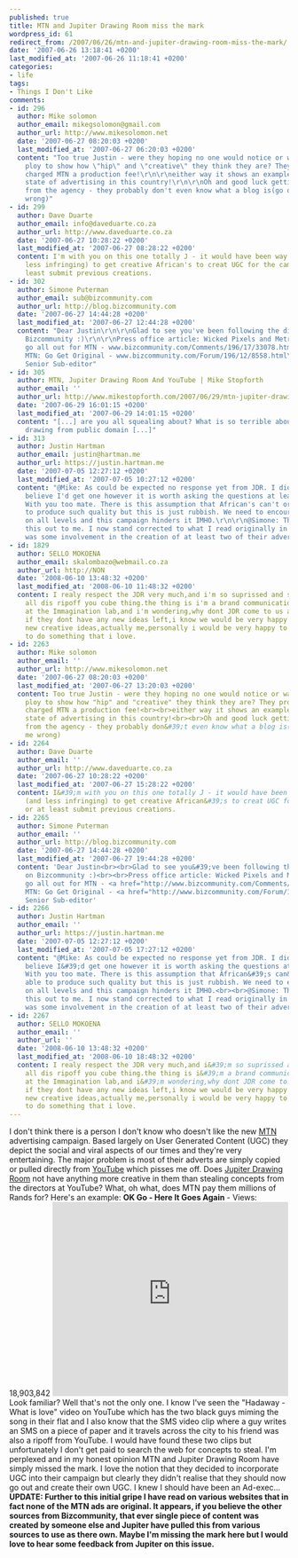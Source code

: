 ```yaml
---
published: true
title: MTN and Jupiter Drawing Room miss the mark
wordpress_id: 61
redirect_from: /2007/06/26/mtn-and-jupiter-drawing-room-miss-the-mark/
date: '2007-06-26 13:18:41 +0200'
last_modified_at: '2007-06-26 11:18:41 +0200'
categories:
- life
tags:
- Things I Don't Like
comments:
- id: 296
  author: Mike solomon
  author_email: mikegsolomon@gmail.com
  author_url: http://www.mikesolomon.net
  date: '2007-06-27 08:20:03 +0200'
  last_modified_at: '2007-06-27 06:20:03 +0200'
  content: "Too true Justin - were they hoping no one would notice or was it a  deliberate
    ploy to show how \"hip\" and \"creative\" they think they are? They probably even
    charged MTN a production fee!\r\n\r\neither way it shows an example of the sad
    state of advertising in this country!\r\n\r\nOh and good luck getting a response
    from the agency - they probably don't even know what a blog is(go on prove me
    wrong)"
- id: 299
  author: Dave Duarte
  author_email: info@daveduarte.co.za
  author_url: http://www.daveduarte.co.za
  date: '2007-06-27 10:28:22 +0200'
  last_modified_at: '2007-06-27 08:28:22 +0200'
  content: I'm with you on this one totally J - it would have been way better (and
    less infringing) to get creative African's to creat UGC for the campaign, or at
    least submit previous creations.
- id: 302
  author: Simone Puterman
  author_email: sub@bizcommunity.com
  author_url: http://blog.bizcommunity.com
  date: '2007-06-27 14:44:28 +0200'
  last_modified_at: '2007-06-27 12:44:28 +0200'
  content: "Dear Justin\r\n\r\nGlad to see you've been following the discussions on
    Bizcommunity :)\r\n\r\nPress office article: Wicked Pixels and MetropolitanRepublic/TJDR
    go all out for MTN - www.bizcommunity.com/Comments/196/17/33078.html\r\n\r\nForum:
    MTN: Go Get Original - www.bizcommunity.com/Forum/196/12/8558.html\r\n\r\n:)\r\nSimone\r\nBizcommunity.com:
    Senior Sub-editor"
- id: 305
  author: MTN, Jupiter Drawing Room And YouTube | Mike Stopforth
  author_email: ''
  author_url: http://www.mikestopforth.com/2007/06/29/mtn-jupiter-drawing-room-and-youtube/
  date: '2007-06-29 16:01:15 +0200'
  last_modified_at: '2007-06-29 14:01:15 +0200'
  content: "[...] are you all squealing about? What is so terrible about MTN and Jupiter
    drawing from public domain [...]"
- id: 313
  author: Justin Hartman
  author_email: justin@hartman.me
  author_url: https://justin.hartman.me
  date: '2007-07-05 12:27:12 +0200'
  last_modified_at: '2007-07-05 10:27:12 +0200'
  content: "@Mike: As could be expected no response yet from JDR. I didn't really
    believe I'd get one however it is worth asking the questions at least.\r\n\r\n@Dave:
    With you too mate. There is this assumption that African's can't or aren't able
    to produce such quality but this is just rubbish. We need to encourage creativity
    on all levels and this campaign hinders it IMHO.\r\n\r\n@Simone: Thanks for pointing
    this out to me. I now stand corrected to what I read originally in that there
    was some involvement in the creation of at least two of their adverts."
- id: 1829
  author: SELLO MOKOENA
  author_email: skalombazo@webmail.co.za
  author_url: http://NON
  date: '2008-06-10 13:48:32 +0200'
  last_modified_at: '2008-06-10 11:48:32 +0200'
  content: I realy respect the JDR very much,and i'm so suprissed and sad to hear
    all dis ripoff you cube thing.the thing is i'm a brand communications student
    at the Immagination lab,and i'm wondering,why dont JDR come to us at the labs
    if they dont have any new ideas left,i know we would be very happy to offer our
    new creative ideas,actually me,personally i would be very happy to get a chance
    to do something that i love.
- id: 2263
  author: Mike solomon
  author_email: ''
  author_url: http://www.mikesolomon.net
  date: '2007-06-27 08:20:03 +0200'
  last_modified_at: '2007-06-27 13:20:03 +0200'
  content: Too true Justin - were they hoping no one would notice or was it a  deliberate
    ploy to show how "hip" and "creative" they think they are? They probably even
    charged MTN a production fee!<br><br>either way it shows an example of the sad
    state of advertising in this country!<br><br>Oh and good luck getting a response
    from the agency - they probably don&#39;t even know what a blog is(go on prove
    me wrong)
- id: 2264
  author: Dave Duarte
  author_email: ''
  author_url: http://www.daveduarte.co.za
  date: '2007-06-27 10:28:22 +0200'
  last_modified_at: '2007-06-27 15:28:22 +0200'
  content: I&#39;m with you on this one totally J - it would have been way better
    (and less infringing) to get creative African&#39;s to creat UGC for the campaign,
    or at least submit previous creations.
- id: 2265
  author: Simone Puterman
  author_email: ''
  author_url: http://blog.bizcommunity.com
  date: '2007-06-27 14:44:28 +0200'
  last_modified_at: '2007-06-27 19:44:28 +0200'
  content: 'Dear Justin<br><br>Glad to see you&#39;ve been following the discussions
    on Bizcommunity :)<br><br>Press office article: Wicked Pixels and MetropolitanRepublic/TJDR
    go all out for MTN - <a href="http://www.bizcommunity.com/Comments/196/17/33078.html">www.bizcommunity.com/Comments/196/17/33078.html</a><br><br>Forum:
    MTN: Go Get Original - <a href="http://www.bizcommunity.com/Forum/196/12/8558.html">www.bizcommunity.com/Forum/196/12/8558.html</a><br><br>:)<br>Simone<br>Bizcommunity.com:
    Senior Sub-editor'
- id: 2266
  author: Justin Hartman
  author_email: ''
  author_url: https://justin.hartman.me
  date: '2007-07-05 12:27:12 +0200'
  last_modified_at: '2007-07-05 17:27:12 +0200'
  content: "@Mike: As could be expected no response yet from JDR. I didn&#39;t really
    believe I&#39;d get one however it is worth asking the questions at least.<br><br>@Dave:
    With you too mate. There is this assumption that African&#39;s can&#39;t or aren&#39;t
    able to produce such quality but this is just rubbish. We need to encourage creativity
    on all levels and this campaign hinders it IMHO.<br><br>@Simone: Thanks for pointing
    this out to me. I now stand corrected to what I read originally in that there
    was some involvement in the creation of at least two of their adverts."
- id: 2267
  author: SELLO MOKOENA
  author_email: ''
  author_url: ''
  date: '2008-06-10 13:48:32 +0200'
  last_modified_at: '2008-06-10 18:48:32 +0200'
  content: I realy respect the JDR very much,and i&#39;m so suprissed and sad to hear
    all dis ripoff you cube thing.the thing is i&#39;m a brand communications student
    at the Immagination lab,and i&#39;m wondering,why dont JDR come to us at the labs
    if they dont have any new ideas left,i know we would be very happy to offer our
    new creative ideas,actually me,personally i would be very happy to get a chance
    to do something that i love.
---
```

I don't think there is a person I don't know who doesn't like the new <a href="http://www.mtn.co.za">MTN</a> advertising campaign. Based largely on User Generated Content (UGC) they depict the social and viral aspects of our times and they're very entertaining.
The major problem is most of their adverts are simply copied or pulled directly from <a href="http://youtube.com">YouTube</a> which pisses me off. 
Does <a href="http://www.jupiter.co.za">Jupiter Drawing Room</a> not have anything more creative in them than stealing concepts from the directors at YouTube? What, oh what, does MTN pay them millions of Rands for?
Here's an example: 
<strong>OK Go - Here It Goes Again</strong> - Views: 18,903,842
<object width="425" height="350"><param name="movie" value="http://www.youtube.com/v/pv5zWaTEVkI"></param><param name="wmode" value="transparent"></param><embed src="http://www.youtube.com/v/pv5zWaTEVkI" type="application/x-shockwave-flash" wmode="transparent" width="425" height="350"></embed></object>
Look familiar? Well that's not the only one. I know I've seen the "Hadaway - What is love" video on YouTube which has the two black guys miming the song in their flat and I also know that the SMS video clip where a guy writes an SMS on a piece of paper and it travels across the city to his friend was also a ripoff from YouTube.
I would have found these two clips but unfortunately I don't get paid to search the web for concepts to steal.
I'm perplexed and in my honest opinion MTN and Jupiter Drawing Room have simply missed the mark. I love the notion that they decided to incorporate UGC into their campaign but clearly they didn't realise that they should now go out and create their own UGC.
I knew I should have been an Ad-exec...
<strong>UPDATE: Further to this initial gripe I have read on various websites that in fact none of the MTN ads are original. It appears, if you believe the other sources from Bizcommunity, that ever single piece of content was created by someone else and Jupiter have pulled this from various sources to use as there own. Maybe I'm missing the mark here but I would love to hear some feedback from Jupiter on this issue.</strong>
